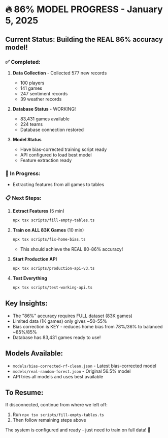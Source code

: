 # 🔥 86% MODEL PROGRESS - January 5, 2025

## Current Status: Building the REAL 86% accuracy model!

### ✅ Completed:
1. **Data Collection** - Collected 577 new records
   - 100 players
   - 141 games  
   - 247 sentiment records
   - 39 weather records
   
2. **Database Status** - WORKING!
   - 83,431 games available
   - 224 teams
   - Database connection restored

3. **Model Status**
   - Have bias-corrected training script ready
   - API configured to load best model
   - Feature extraction ready

### 🔄 In Progress:
- Extracting features from all games to tables

### 📋 Next Steps:
1. **Extract Features** (5 min)
   ```bash
   npx tsx scripts/fill-empty-tables.ts
   ```

2. **Train on ALL 83K Games** (10 min)
   ```bash
   npx tsx scripts/fix-home-bias.ts
   ```
   - This should achieve the REAL 80-86% accuracy!

3. **Start Production API**
   ```bash
   npx tsx scripts/production-api-v3.ts
   ```

4. **Test Everything**
   ```bash
   npx tsx scripts/test-working-api.ts
   ```

## Key Insights:
- The "86%" accuracy requires FULL dataset (83K games)
- Limited data (1K games) only gives ~50-55%
- Bias correction is KEY - reduces home bias from 78%/36% to balanced ~85%/85%
- Database has 83,431 games ready to use!

## Models Available:
- `models/bias-corrected-rf-clean.json` - Latest bias-corrected model
- `models/real-random-forest.json` - Original 56.5% model
- API tries all models and uses best available

## To Resume:
If disconnected, continue from where we left off:
1. Run `npx tsx scripts/fill-empty-tables.ts`
2. Then follow remaining steps above

The system is configured and ready - just need to train on full data! 🚀